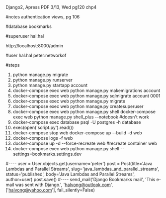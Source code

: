 Django2, Apress PDF
3/13, Wed
pg120
chp4

#notes
authentication views, pg 106

#database
bookmarks

#superuser
hal:hal

http://localhost:8000/admin

#user
hal:hal
peter:networkof

#steps
1. python manage.py migrate
2. python manage.py runserver
3. python manage.py startapp account
4. docker-compose exec web python manage.py makemigrations account 
5. docker-compose exec web python manage.py sqlmigrate account 0001
6. docker-compose exec web python manage.py migrate
7. docker-compose exec web python manage.py createsuperuser 
8. docker-compose exec web python manage.py shell
   docker-compose exec web python manage.py shell_plus --notebook #doesn't work
9. docker-compose exec database psql -U postgres -h database
10. exec(open('script.py').read())
11. docker-compose stop web
    docker-compose up --build -d web
12. docker-compose logs -f web 
13. docker-compose up -d --force-recreate web #recreate container web 
14. docker-compose exec web python manage.py shell --settings=bookmarks.settings.dev

#----
user = User.objects.get(username='peter')
post = Post(title='Java Lambdas and Parallel Streams', slug='java_lambdas_and_parallel_streams', status='published', body='Java Lambdas and Parallel Streams', author=user)
post.save()
#----
send_mail('Django Bookmarks mail', 'This e-mail was sent with Django.', 'halvong@outlook.com', ['halvong@yahoo.com'], fail_silently=False)
